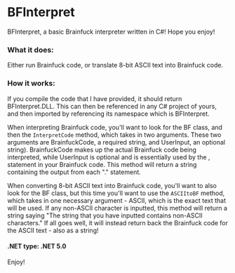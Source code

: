 # BFInterpret

BFInterpret, a basic Brainfuck interpreter written in C#! Hope you enjoy!

### What it does: 
Either run Brainfuck code, or translate 8-bit ASCII text into Brainfuck code.

### How it works: 
If you compile the code that I have provided, it should return BFInterpret.DLL. This can then be referenced in any C# project of yours, and then imported by referencing its namespace which is BFInterpret. 

When interpreting Brainfuck code, you'll want to look for the BF class, and then the <code>InterpretCode</code> method, which takes in two arguments. These two arguments are BrainfuckCode, a required string, and UserInput, an optional string). BrainfuckCode makes up the actual Brainfuck code being interpreted, while UserInput is optional and is essentially used by the , statement in your Brainfuck code. This method will return a string containing the output from each "." statement.

When converting 8-bit ASCII text into Brainfuck code, you'll want to also look for the BF class, but this time you'll want to use the <code>ASCIItoBF</code> method, which takes in one necessary argument - ASCII, which is the exact text that will be used. If any non-ASCII character is inputted, this method will return a string saying "The string that you have inputted contains non-ASCII characters." If all goes well, it will instead return back the Brainfuck code for the ASCII text - also as a string!

#### .NET type: .NET 5.0

Enjoy!
